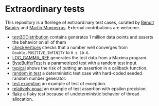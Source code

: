 # Extraordinary tests

This repository is a florilege of extraordinary test cases, curated by [Benoit Baudry](https://softwarediversity.eu/) and [Martin Monperrus](https://www.monperrus.net/martin/). External contributions are welcome.

* [test2DDistribution](https://github.com/KTH/extraordinary-tests/blob/master/01_test2DDistribution.md) contains generates 1 million data points and asserts the behavior on all of them
* [checkVertices](https://github.com/KTH/extraordinary-tests/blob/master/02_checkVertices.md) checks that a number well converges from `Double.POSITIVE_INFINITY` to `0 ± 10-6`.
* [LOG_GAMMA_REF](https://github.com/KTH/extraordinary-tests/blob/master/03_LOG_GAMMA_REF.md) generates the test data from a Maxima program.
* [ByteBufferTest](https://github.com/KTH/extraordinary-tests/blob/master/04_ByteBufferTest.md) is a parametrized test with a random test input.
* [typical](https://github.com/KTH/extraordinary-tests/blob/master/05_typical.md) shows the risk of putting an assertion in a callback function.
* [random in test](https://github.com/KTH/extraordinary-tests/blob/master/06_BlockFieldMatrixTest.md) a deterministic test case with hard-coded seeded random number generator.
* [test exception](https://github.com/KTH/extraordinary-tests/blob/master/07_testexception.md) an example of test of exception.
* [relatively equal](https://github.com/KTH/extraordinary-tests/blob/master/08_assertRelativelyEquals.md) an example of test assertion with epsilon precision.
* [flaky](https://github.com/KTH/extraordinary-tests/blob/master/09_testThreadSafe.md) a flaky test because of undeterministic behavior of thread allocation.
